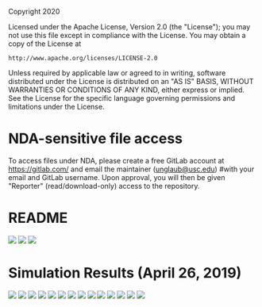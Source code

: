 Copyright 2020

Licensed under the Apache License, Version 2.0 (the "License");
you may not use this file except in compliance with the License.
You may obtain a copy of the License at

    http://www.apache.org/licenses/LICENSE-2.0

Unless required by applicable law or agreed to in writing, software
distributed under the License is distributed on an "AS IS" BASIS,
WITHOUT WARRANTIES OR CONDITIONS OF ANY KIND, either express or implied.
See the License for the specific language governing permissions and
limitations under the License.

# NDA-sensitive file access
To access files under NDA, please create a free GitLab account at <https://gitlab.com/> and email the maintainer (unglaub@usc.edu) 
#with your email and GitLab username. Upon approval, you will then be given "Reporter" (read/download-only) access to the repository.

# README
<img src="Documentation/images/README_USC_65nm_SAR_ADC_Apr26_2019_v3_Page_1.png">
<img src="Documentation/images/README_USC_65nm_SAR_ADC_Apr26_2019_v3_Page_2.png">
<img src="Documentation/images/README_USC_65nm_SAR_ADC_Apr26_2019_v3_Page_3.png">

# Simulation Results (April 26, 2019)
<img src="Documentation/images/GF65_12b_SAR_ADC_Simulation_Results_Apr26_2019_Page_01.png">
<img src="Documentation/images/GF65_12b_SAR_ADC_Simulation_Results_Apr26_2019_Page_02.png">
<img src="Documentation/images/GF65_12b_SAR_ADC_Simulation_Results_Apr26_2019_Page_03.png">
<img src="Documentation/images/GF65_12b_SAR_ADC_Simulation_Results_Apr26_2019_Page_04.png">
<img src="Documentation/images/GF65_12b_SAR_ADC_Simulation_Results_Apr26_2019_Page_05.png">
<img src="Documentation/images/GF65_12b_SAR_ADC_Simulation_Results_Apr26_2019_Page_06.png">
<img src="Documentation/images/GF65_12b_SAR_ADC_Simulation_Results_Apr26_2019_Page_07.png">
<img src="Documentation/images/GF65_12b_SAR_ADC_Simulation_Results_Apr26_2019_Page_08.png">
<img src="Documentation/images/GF65_12b_SAR_ADC_Simulation_Results_Apr26_2019_Page_09.png">
<img src="Documentation/images/GF65_12b_SAR_ADC_Simulation_Results_Apr26_2019_Page_10.png">
<img src="Documentation/images/GF65_12b_SAR_ADC_Simulation_Results_Apr26_2019_Page_11.png">
<img src="Documentation/images/GF65_12b_SAR_ADC_Simulation_Results_Apr26_2019_Page_12.png">
<img src="Documentation/images/GF65_12b_SAR_ADC_Simulation_Results_Apr26_2019_Page_13.png">
<img src="Documentation/images/GF65_12b_SAR_ADC_Simulation_Results_Apr26_2019_Page_14.png">
